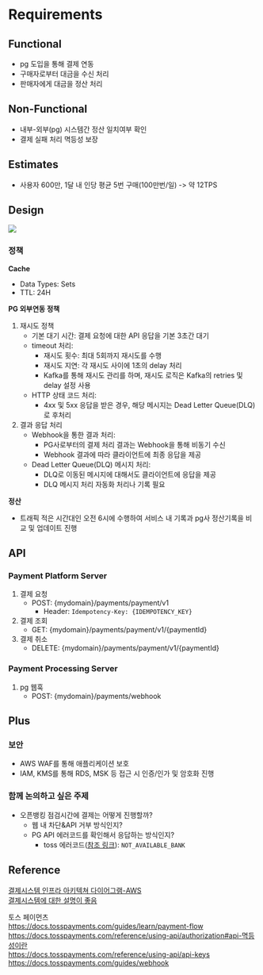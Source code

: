 # Requirements

## Functional

- pg 도입을 통해 결제 연동
- 구매자로부터 대금을 수신 처리
- 판매자에게 대금을 정산 처리

## Non-Functional

- 내부-외부(pg) 시스템간 정산 일치여부 확인
- 결제 실패 처리 멱등성 보장

## Estimates

- 사용자 600만, 1달 내 인당 평균 5번 구매(100만번/일)
  -> 약 12TPS

## Design

[![](https://mermaid.ink/img/pako:eNqdVltrGkEU_ivDPiUQCX3pwz7kJZE0pG2kBkpAKMPuaJbuxe4lIMGHBi0lsTSlpjFGxRZpCbWgRiEt-UWZs_-hs7d4WVfFfXHG-c53vnPmnLN7zAmaSDieM8g7i6gC2ZJwRsdKSkXsyWLdlAQpi1UTbcoSYT_YQPb7Pq3fQ70P3-7s07swNIFzCsMmZGymNV1JEv2I6I7lQ68DzRqyyyXa-G1_vkdQqNFeIczwioiS4VjQ5kdaLsNpC8G_czirhaG7OP0WO1BvwWTRXmumLF0TiGFIaiYkDHoV-rMdqSqxnZRM4uAT23DSXtnXDCNgNVbD-NdYlok59OLtI-mfEzFD9CHc2z_CPQPvGmIbG1OTzD9GUi1D7w9aSewl93l0rORETcGSml_P-nKDxfrRE1-5qrHYdClzaCIt7fvh0TOCRYd3RyRKliFUIRfbJTnGubMVf5HY24-_3Dx4sxs_yHssU2Uxue6N8ojedOnXLhS6yD5pIfvqAur-TWHZnDiF731otL1T53EpYvNDL3QfbgfO7uH2HtFOxb6qDEmm62OkQcDjLFD_Qs8GnjmRDTIp8fID1EuLS5xmE5Uxt57DF6proiUQfXVI4AJHfE7Ud4hiU1MNSxmjiDB1SN2a572KH2caMXdBsVkaxu3drK7A9V_7uriQjKnJ8K94kZzM7JKAZ0ZiIssFBjX4UUQsOKjeQON8vGJUMejbuaEFw-GySD912BRjIywUWRDV6GCJsJyIZa77YNgs4n50UEVYjrj3bGVNyyL6qwV1NvUrLWgW0NPHeb5AG0DzAk46bCZ07GppuTaYoFiqDXwOP9JCZ5lWCHOMlMxClzUeyfJtMJ1nIjFuEXNrHPuHvUJE9q1w7BykOPOQKCTF8WwpkjS2ZDPFpdQ8g2LL1JI5VeB4U7fIGmdlRWwGnxYcn8Zskub_AxCfjZw?type=png)](https://mermaid.live/edit#pako:eNqdVltrGkEU_ivDPiUQCX3pwz7kJZE0pG2kBkpAKMPuaJbuxe4lIMGHBi0lsTSlpjFGxRZpCbWgRiEt-UWZs_-hs7d4WVfFfXHG-c53vnPmnLN7zAmaSDieM8g7i6gC2ZJwRsdKSkXsyWLdlAQpi1UTbcoSYT_YQPb7Pq3fQ70P3-7s07swNIFzCsMmZGymNV1JEv2I6I7lQ68DzRqyyyXa-G1_vkdQqNFeIczwioiS4VjQ5kdaLsNpC8G_czirhaG7OP0WO1BvwWTRXmumLF0TiGFIaiYkDHoV-rMdqSqxnZRM4uAT23DSXtnXDCNgNVbD-NdYlok59OLtI-mfEzFD9CHc2z_CPQPvGmIbG1OTzD9GUi1D7w9aSewl93l0rORETcGSml_P-nKDxfrRE1-5qrHYdClzaCIt7fvh0TOCRYd3RyRKliFUIRfbJTnGubMVf5HY24-_3Dx4sxs_yHssU2Uxue6N8ojedOnXLhS6yD5pIfvqAur-TWHZnDiF731otL1T53EpYvNDL3QfbgfO7uH2HtFOxb6qDEmm62OkQcDjLFD_Qs8GnjmRDTIp8fID1EuLS5xmE5Uxt57DF6proiUQfXVI4AJHfE7Ud4hiU1MNSxmjiDB1SN2a572KH2caMXdBsVkaxu3drK7A9V_7uriQjKnJ8K94kZzM7JKAZ0ZiIssFBjX4UUQsOKjeQON8vGJUMejbuaEFw-GySD912BRjIywUWRDV6GCJsJyIZa77YNgs4n50UEVYjrj3bGVNyyL6qwV1NvUrLWgW0NPHeb5AG0DzAk46bCZ07GppuTaYoFiqDXwOP9JCZ5lWCHOMlMxClzUeyfJtMJ1nIjFuEXNrHPuHvUJE9q1w7BykOPOQKCTF8WwpkjS2ZDPFpdQ8g2LL1JI5VeB4U7fIGmdlRWwGnxYcn8Zskub_AxCfjZw)

### 정책

**Cache**

- Data Types: Sets
- TTL: 24H

**PG 외부연동 정책**

1. 재시도 정책
   - 기본 대기 시간: 결제 요청에 대한 API 응답을 기본 3초간 대기
   - timeout 처리:
     - 재시도 횟수: 최대 5회까지 재시도를 수행
     - 재시도 지연: 각 재시도 사이에 1초의 delay 처리
     - Kafka를 통해 재시도 관리를 하며, 재시도 로직은 Kafka의 retries 및 delay 설정 사용
   - HTTP 상태 코드 처리:
     - 4xx 및 5xx 응답을 받은 경우, 해당 메시지는 Dead Letter Queue(DLQ)로 후처리
2. 결과 응답 처리
   - Webhook을 통한 결과 처리:
     - PG사로부터의 결제 처리 결과는 Webhook을 통해 비동기 수신
     - Webhook 결과에 따라 클라이언트에 최종 응답을 제공
   - Dead Letter Queue(DLQ) 메시지 처리:
     - DLQ로 이동된 메시지에 대해서도 클라이언트에 응답을 제공
     - DLQ 메시지 처리 자동화 처리나 기록 필요

**정산**

- 트래픽 적은 시간대인 오전 6시에 수행하여 서비스 내 기록과 pg사 정산기록을 비교 및 업데이트 진행

## API

### Payment Platform Server

1. 결제 요청
   - POST: {mydomain}/payments/payment/v1
     - Header: `Idempotency-Key: {IDEMPOTENCY_KEY}`
2. 결제 조회
   - GET: {mydomain}/payments/payment/v1/{paymentId}
3. 결제 취소
   - DELETE: {mydomain}/payments/payment/v1/{paymentId}

### Payment Processing Server

1. pg 웹훅
   - POST: {mydomain}/payments/webhook

## Plus

### 보안

- AWS WAF를 통해 애플리케이션 보호
- IAM, KMS를 통해 RDS, MSK 등 접근 시 인증/인가 및 암호화 진행

### 함께 논의하고 싶은 주제

- 오픈뱅킹 점검시간에 결제는 어떻게 진행할까?
  - 웹 내 차단&API 거부 방식인지?
  - PG API 에러코드를 확인해서 응답하는 방식인지?
    - toss 에러코드([참조 링크](https://docs.tosspayments.com/reference/error-codes#결제-승인)): `NOT_AVAILABLE_BANK`

## Reference

[결제시스템 인프라 아키텍쳐 다이어그램-AWS](https://docs.aws.amazon.com/architecture-diagrams/latest/payment-system-interface-modernization/payment-system-interface-modernization.html)  
[결제시스템에 대한 설명이 좋음](http://austincorso.com/2020/03/10/payments-system.html)

토스 페이먼츠  
https://docs.tosspayments.com/guides/learn/payment-flow  
https://docs.tosspayments.com/reference/using-api/authorization#api-멱등성이란  
https://docs.tosspayments.com/reference/using-api/api-keys  
https://docs.tosspayments.com/guides/webhook
